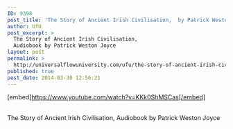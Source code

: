 ```yaml
---
ID: 9398
post_title: 'The Story of Ancient Irish Civilisation,  by Patrick Weston Joyce #UfU'
author: UfU
post_excerpt: >
  The Story of Ancient Irish Civilisation,
  Audiobook by Patrick Weston Joyce
layout: post
permalink: >
  http://universalflowuniversity.com/ufu/the-story-of-ancient-irish-civilisation-by-patrick-weston-joyce-ufu/
published: true
post_date: 2014-03-30 12:56:21
---
```

[embed]https://www.youtube.com/watch?v=KKk0ShMSCas[/embed]</br></br>
<p>The Story of Ancient Irish Civilisation, Audiobook by Patrick Weston Joyce</p>